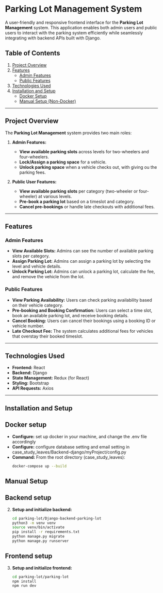 # Parking Lot Management System

A user-friendly and responsive frontend interface for the **Parking Lot Management** system. This application enables both admin users and public users to interact with the parking system efficiently while seamlessly integrating with backend APIs built with Django.

## Table of Contents

1. [Project Overview](#project-overview)
2. [Features](#features)
    - [Admin Features](#admin-features)
    - [Public Features](#public-features)
3. [Technologies Used](#technologies-used)
4. [Installation and Setup](#installation-and-setup)  
   - [Docker Setup](#docker-setup)
   - [Manual Setup (Non-Docker)](#manual-setup)

---

## Project Overview

The **Parking Lot Management** system provides two main roles:

1. **Admin Features:**
   - **View available parking slots** across levels for two-wheelers and four-wheelers.
   - **Lock/Assign a parking space** for a vehicle.
   - **Unlock parking space** when a vehicle checks out, with giving ou the parking fees.
   
2. **Public User Features:**
   - **View available parking slots** per category (two-wheeler or four-wheeler) at various levels.
   - **Pre-book a parking lot** based on a timeslot and category.
   - **Cancel pre-bookings** or handle late checkouts with additional fees.

---

## Features

### Admin Features

- **View Available Slots:** Admins can see the number of available parking slots per category.
- **Assign Parking Lot:** Admins can assign a parking lot by selecting the level and vehicle details.
- **Unlock Parking Lot:** Admins can unlock a parking lot, calculate the fee, and remove the vehicle from the lot.

### Public Features

- **View Parking Availability:** Users can check parking availability based on their vehicle category.
- **Pre-booking and Booking Confirmation:** Users can select a time slot, book an available parking lot, and receive booking details.
- **Cancel Booking:** Users can cancel their bookings using a booking ID or vehicle number.
- **Late Checkout Fee:** The system calculates additional fees for vehicles that overstay their booked timeslot.

---

## Technologies Used

- **Frontend:** React
- **Backend:** Django
- **State Management:** Redux (for React)
- **Styling:** Bootstrap
- **API Requests:** Axios

---

## Installation and Setup

## Docker setup
- **Configure:** set up docker in your machine, and change the .env file accordingly
- **Configure:** configure database setting and email setting in case_study_leaves/Backend-django/myProject/config.py
- **Command:** From the root directory (case_study_leaves):
   ```bash  
   docker-compose up --build

## Manual Setup
## Backend setup

2. **Setup and initialize backend:**
   ```bash  
   cd parking-lot/Django-backend-parking-lot
   python3 -m venv venv
   source venv/bin/activate
   pip install -r requirements.txt
   python manage.py migrate
   python manage.py runserver
## Frontend setup
3. **Setup and initialize frontend:**
   ```bash  
   cd parking-lot/parking-lot
   npm install
   npm run dev
